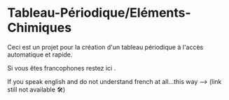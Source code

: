 # Tableau-Périodique/Eléments-Chimiques
Ceci est un projet pour la création d'un tableau périodique à l'accès automatique et rapide.

Si vous êtes francophones restez ici .

If you speak english and do not understand french at all...this way --> (link still not available 🛠)

